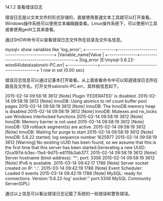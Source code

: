 #### 
  14.1.2 查看错误日志


错误日志是以文本文件的形式存储的，直接使用普通文本工具就可以打开查看。Windows操作系统可以使用文本编辑器查看。Linux操作系统下，可以使用VI工具或者使用gedit工具来查看。

通过SHOW命令可以查看错误日志文件所在目录及文件名信息。

&#13;
    mysql> show variables like 'log_error';&#13;
    +---------------+---------------------------------------------+&#13;
    |Variable_name|Value                   |&#13;
    +---------------+---------------------------------------------+&#13;
    |log_error  |E:\mysql-5.6.22-winx64\data\salonshi-PC.err|&#13;
    +---------------+---------------------------------------------+&#13;
    1 row in set (0.00 sec)&#13;

错误日志信息可以通过记事本打开查看。从上面查看命令中可以知道错误日志所在路径及文件名。打开文件salonshi-PC.err，其样板信息如下。

&#13;
    2015-02-14 09:58:18 3612 [Note] Plugin 'FEDERATED' is disabled.&#13;
    2015-02-14 09:58:18 3612 [Note] InnoDB: Using atomics to ref count buffer pool pages&#13;
    2015-02-14 09:58:19 3612 [Note] InnoDB: The InnoDB memory heap is disabled&#13;
    2015-02-14 09:58:19 3612 [Note] InnoDB: Mutexes and rw_locks use Windows interlocked functions&#13;
    2015-02-14 09:58:19 3612 [Note] InnoDB: Memory barrier is not used&#13;
    2015-02-14 09:58:19 3612 [Note] InnoDB: 128 rollback segment(s) are active.&#13;
    2015-02-14 09:58:19 3612 [Note] InnoDB: Waiting for purge to start&#13;
    2015-02-14 09:58:19 3612 [Note] InnoDB: 5.6.22 started; log sequence number 1625977&#13;
    2015-02-14 09:58:19 3612 [Warning] No existing UUID has been found, so we assume that this is the first time that this server has been started.Generating a new UUID: f2ca197d-b3ec-11e4-9d75-e4115b3ab377.&#13;
    2015-02-14 09:58:19 3612 [Note] Server hostname (bind-address): '*'; port: 3306&#13;
    2015-02-14 09:58:19 3612 [Note] IPv6 is available.&#13;
    2015-03-14 09:42:17 1788 [Note] Server socket created on IP: '::'.&#13;
    2015-03-14 09:42:19 1788 [Note] Event Scheduler: Loaded 0 events&#13;
    2015-03-14 09:42:19 1788 [Note] MySQL: ready for connections.&#13;
    Version:'5.6.22-log' socket:'' port:3306 MySQL Community Server(GPL)&#13;

通过以上信息可以看出错误日志记载了系统的一些错误和警告错误。

